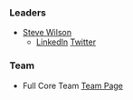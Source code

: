 ### Leaders
* [Steve Wilson](steve.wilson@owasp.org)
    - [LinkedIn](https://www.linkedin.com/in/wilsonsd/) [Twitter](https://twitter.com/virtualsteve)


### Team
* Full Core Team [Team Page](CoreTeam)
